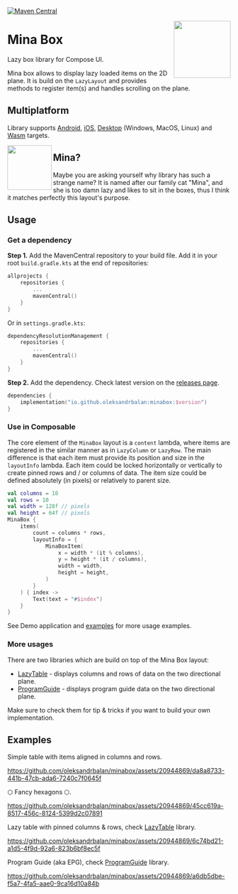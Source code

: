 [![Maven Central](https://img.shields.io/maven-central/v/io.github.oleksandrbalan/minabox.svg?label=Maven%20Central)](https://central.sonatype.com/artifact/io.github.oleksandrbalan/minabox)

<img align="right" width="128" src="https://github.com/oleksandrbalan/minabox/assets/20944869/616a3df3-d83a-4e2f-896a-b6be6cb98a29">

# Mina Box

Lazy box library for Compose UI.

Mina box allows to display lazy loaded items on the 2D plane. It is build on the `LazyLayout` and provides methods to register item(s) and handles scrolling on the plane.

## Multiplatform

Library supports [Android](https://developer.android.com/jetpack/compose), [iOS](https://github.com/JetBrains/compose-multiplatform-ios-android-template/#readme), [Desktop](https://github.com/JetBrains/compose-multiplatform-desktop-template/#readme) (Windows, MacOS, Linux) and [Wasm](https://github.com/Kotlin/kotlin-wasm-examples/blob/main/compose-example/README.md#compose-multiplatform-for-web) targets.

<img align="left" width="100" src="https://github.com/oleksandrbalan/minabox/assets/20944869/7af845f2-617f-4edb-bf34-9a12335f963d">

## Mina?

Maybe you are asking yourself why library has such a strange name? It is named after our family cat "Mina", and she is too damn lazy and likes to sit in the boxes, thus I think it matches perfectly this layout's purpose.

## Usage

### Get a dependency

**Step 1.** Add the MavenCentral repository to your build file.
Add it in your root `build.gradle.kts` at the end of repositories:
```kotlin
allprojects {
    repositories {
        ...
        mavenCentral()
    }
}
```

Or in `settings.gradle.kts`:
```kotlin
dependencyResolutionManagement {
    repositories {
        ...
        mavenCentral()
    }
}
```

**Step 2.** Add the dependency.
Check latest version on the [releases page](https://github.com/oleksandrbalan/minabox/releases).
```kotlin
dependencies {
    implementation("io.github.oleksandrbalan:minabox:$version")
}
```

### Use in Composable

The core element of the `MinaBox` layout is a `content` lambda, where items are registered in the similar manner as in `LazyColumn` or `LazyRow`. The main difference is that each item must provide its position and size in the `layoutInfo` lambda. Each item could be locked horizontally or vertically to create pinned rows and / or columns of data. The item size could be defined absolutely (in pixels) or relatively to parent size.

```kotlin
val columns = 10
val rows = 10
val width = 128f // pixels
val height = 64f // pixels
MinaBox {
    items(
        count = columns * rows,
        layoutInfo = {
            MinaBoxItem(
                x = width * (it % columns),
                y = height * (it / columns),
                width = width,
                height = height,
            )
        }
    ) { index ->
        Text(text = "#$index")
    }
}
```

See Demo application and [examples](demo/src/commonMain/kotlin/eu/wewox/minabox/screens) for more usage examples.

### More usages

There are two libraries which are build on top of the Mina Box layout:
* [LazyTable](https://github.com/oleksandrbalan/lazytable) - displays columns and rows of data on the two directional plane.
* [ProgramGuide](https://github.com/oleksandrbalan/programguide) - displays program guide data on the two directional plane.

Make sure to check them for tip & tricks if you want to build your own implementation.

## Examples

Simple table with items aligned in columns and rows.

https://github.com/oleksandrbalan/minabox/assets/20944869/da8a8733-441b-47cb-ada6-7240c7f0645f

⬡ Fancy hexagons ⬡. 

https://github.com/oleksandrbalan/minabox/assets/20944869/45cc619a-8517-456c-8124-5399d2c07891

Lazy table with pinned columns & rows, check [LazyTable](https://github.com/oleksandrbalan/lazytable) library.

https://github.com/oleksandrbalan/minabox/assets/20944869/6c74bd21-a1d5-4f9d-92a6-823b6bf8ec5f

Program Guide (aka EPG), check [ProgramGuide](https://github.com/oleksandrbalan/programguide) library.

https://github.com/oleksandrbalan/minabox/assets/20944869/a6db5dbe-f5a7-4fa5-aae0-9ca16d10a84b
